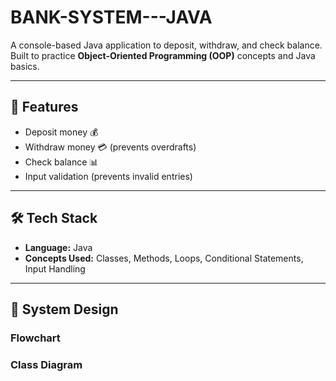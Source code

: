 # BANK-SYSTEM---JAVA

A console-based Java application to deposit, withdraw, and check balance.  
Built to practice **Object-Oriented Programming (OOP)** concepts and Java basics.

---

## 📌 Features
- Deposit money 💰
- Withdraw money 💳 (prevents overdrafts)
- Check balance 📊
- Input validation (prevents invalid entries)

---

## 🛠️ Tech Stack
- **Language:** Java
- **Concepts Used:** Classes, Methods, Loops, Conditional Statements, Input Handling

---

## 📐 System Design
### Flowchart
### Class Diagram
